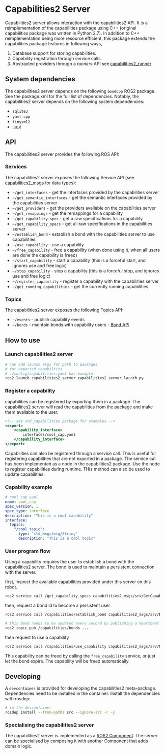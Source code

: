 # Capabilities2 Server

Capabilities2 server allows interaction with the capabilities2 API. It is a reimplementation of the capabilities package using C++ (original capabilities package was written in Python 2.7). In addition to C++ reimplementation being more resource efficient, this package extends the capabilities package features in following ways,

1. Database support for storing capabilities.
2. Capability registration through service calls.
3. Abstracted providers through a *runners* API see [capabilities2_runner](../capabilities2_runner/readme.md)

## System dependencies

The capabilities2 server depends on the following `bondcpp` ROS2 package. See the package.xml for the full list of dependencies. Notably, the capabilities2 server depends on the following system dependencies:

- `sqlite3`
- `yaml-cpp`
- `tinyxml2`
- `uuid`

## API

The capabilities2 server provides the following ROS API:

### Services

The capabilities2 server exposes the following Service API (see [capabilities2_msgs](../capabilities2_msgs/readme.md) for data types):

- `~/get_interfaces` - get the interfaces provided by the capabilities server
- `~/get_semantic_interfaces` - get the semantic interfaces provided by the capabilities server
- `~/get_providers` - get the providers available on the capabilities server
- `~/get_remappings` - get the remappings for a capability
- `~/get_capability_spec` - get a raw specifications for a capability
- `~/get_capability_specs` - get all raw specifications in the capabilities server
- `~/establish_bond` - establish a bond with the capabilities server to use capabilities
- `~/use_capability` - use a capability
- `~/free_capability` - free a capability (when done using it, when all users are done the capability is freed)
- `~/start_capability` - start a capability (this is a forceful start, and ignores use and free logic)
- `~/stop_capability` - stop a capability (this is a forceful stop, and ignores use and free logic)
- `~/register_capability` - register a capability with the capabilities server
- `~/get_running_capabilities` - get the currently running capabilities

### Topics

The capabilities2 server exposes the following Topics API:

- `~/events` -  publish capability events
- `~/bonds` -  maintain bonds with capability users - [Bond API](https://wiki.ros.org/bond)

## How to use

### Launch capabilities2 server

```bash
# can add launch args for path to packages
# for exported capabilties
# ./config/capabilities.yaml has example
ros2 launch capabilities2_server capabilities2_server.launch.py
```

### Register a capability

capabilities can be registered by exporting them in a package. The capabilities2 server will read the capabilities from the package and make them available to the user.

```xml
<!-- see std_capabilities package for examples -->
<export>
    <capability_interface>
        interfaces/cool_cap.yaml
    </capability_interface>
</export>
```

Capabilities can also be registered through a service call. This is useful for registering capabilities that are not exported in a package. The service call has been implemented as a node in the capabilities2 package. Use the node to register capabilities during runtime. THis method can also be used to update capabilities.

### Capability example

```yaml
# cool_cap.yaml
name: cool_cap
spec_version: 1
spec_type: interface
description: "This is a cool capability"
interface:
  topics:
    "/cool_topic":
      type: "std_msgs/msg/String"
      description: "This is a cool topic"
```

### User program flow

Using a capability requires the user to establish a bond with the capabilities2 server. The bond is used to maintain a persistent connection with the server.

first, inspect the available capabilities provided under this server on this robot.

```bash
ros2 service call /get_capability_specs capabilities2_msgs/srv/GetCapabilitySpecs
```

then, request a bond id to become a persistent user

```bash
ros2 service call /capabilities/establish_bond capabilities2_msgs/srv/EstablishBond

# this bond needs to be updated every second by publishing a heartbeat the bond topic
ros2 topic pub /capabilities/bonds ...
```

then request to use a capability

```bash
ros2 service call /capabilities/use_capability capabilities2_msgs/srv/UseCapability
```

This capability can be freed by calling the `free_capability` service, or just let the bond expire. The capability will be freed automatically.

## Developing

A `devcontainer` is provided for developing the capabilities2 meta-package. Dependencies need to be installed in the container. Install the dependencies with rosdep:

```bash
# in the devcontainer
rosdep install --from-paths src --ignore-src -r -y
```

### Specialising the capabilities2 server

The capabilities2 server is implemented as a [ROS2 Component](https://docs.ros.org/en/jazzy/Concepts/Intermediate/About-Composition.html). The server can be specialised by composing it with another Component that adds domain logic.
